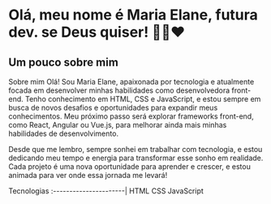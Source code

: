 # Olá, meu nome é Maria Elane, futura dev. se Deus quiser! 🙌🚀❤

## Um pouco sobre mim
Sobre mim
Olá! Sou Maria Elane, apaixonada por tecnologia e atualmente focada em desenvolver minhas habilidades como desenvolvedora front-end. 
Tenho conhecimento em HTML, CSS e JavaScript, e estou sempre em busca de novos desafios e oportunidades para expandir meus conhecimentos. 
Meu próximo passo será explorar frameworks front-end, como React, Angular ou Vue.js, para melhorar ainda mais minhas habilidades de desenvolvimento.

Desde que me lembro, sempre sonhei em trabalhar com tecnologia, e estou dedicando meu tempo e energia para transformar esse sonho em realidade.
Cada projeto é uma nova oportunidade para aprender e crescer, e estou animada para ver onde essa jornada me levará!


  Tecnologias 
:----------------------|
  HTML
  CSS
  JavaScript
